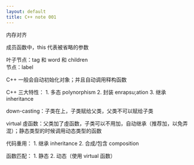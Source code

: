```yaml
---
layout: default
title: C++ note 001
---
```


内存对齐

成员函数中，this 代表被省略的参数

叶子节点：tag 和 word 和 children  
节点：label

C++ 一般会自动初始化对象；并且自动调用释构函数

C++ 三大特性：
    1. 多态 polynorphism
    2. 封装 enrapsu;ation
    3. 继承 inheritance

down-casting：子类在上，子类赋给父类，父类不可以赋给子类

virtual 虛函数：父类加了虛函数，子类可以不用加，自动继承（推荐加，以免弄混）；静态类型的时候调用动态类型的函数

代码重用：
    1. 继承 inheritance
    2. 合成/包含 composition

函数匹配：
    1. 静态
    2. 动态（使用 virtual 函数）